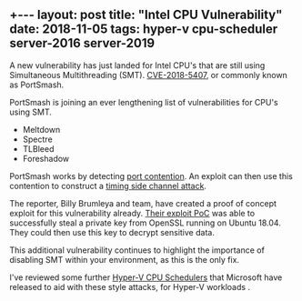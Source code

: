 +---
layout: post
title:  "Intel CPU Vulnerability"
date:   2018-11-05
tags: hyper-v cpu-scheduler server-2016 server-2019
---

A new vulnerability has just landed for Intel CPU's that are still using Simultaneous Multithreading (SMT). [CVE-2018-5407](https://seclists.org/oss-sec/2018/q4/123), or commonly known as PortSmash.

PortSmash is joining an ever lengthening list of vulnerabilities for CPU's using SMT.

* Meltdown
* Spectre
* TLBleed
* Foreshadow

PortSmash works by detecting [port contention](https://dendibakh.github.io/blog/2018/03/21/port-contention). An exploit can then use this contention to construct a [timing side channel attack](https://en.wikipedia.org/wiki/Timing_attack).

The reporter, Billy Brumleya and team, have created a proof of concept exploit for this vulnerability already. [Their exploit PoC](https://github.com/bbbrumley/portsmash) was able to successfully steal a private key from OpenSSL running on Ubuntu 18.04. They could then use this key to decrypt sensitive data.

This additional vulnerability continues to highlight the importance of disabling SMT within your environment, as this is the only fix.

I've reviewed some further [Hyper-V CPU Schedulers](https://thomassmart.github.io/2018/10/24/Hyper-V-CPU-Scheduler.html) that Microsoft have released to aid with these style attacks, for Hyper-V workloads .
